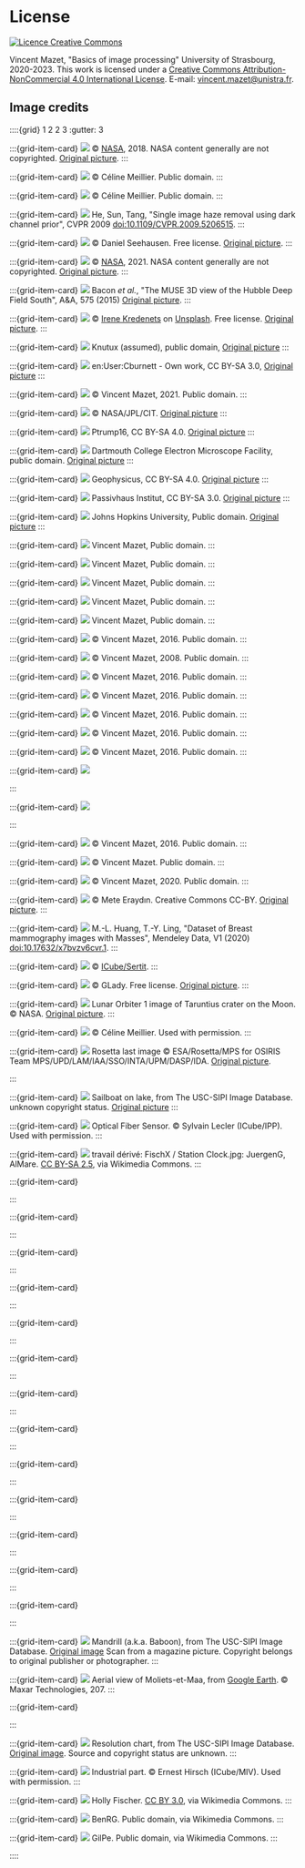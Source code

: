 # License

<a rel="license" href="http://creativecommons.org/licenses/by-nc/4.0/"><img alt="Licence Creative Commons" style="border-width:0" src="https://i.creativecommons.org/l/by-nc/4.0/88x31.png" /></a>
    
<span xmlns:cc="http://creativecommons.org/ns#" property="cc:attributionName">Vincent Mazet</span>,
"<span xmlns:dct="http://purl.org/dc/terms/" property="dct:title">Basics of image processing</span>"
University of Strasbourg, 2020-2023.
This work is licensed under a <a rel="license" href="http://creativecommons.org/licenses/by-nc/4.0/">Creative Commons Attribution-NonCommercial 4.0 International License</a>.
E-mail: <a href="mailto:vincent.mazet@unistra.fr">vincent.mazet@unistra.fr</a>.



## Image credits

::::{grid} 1 2 2 3
:gutter: 3


:::{grid-item-card} ![](../_static/figs/aldrin.png)
&copy; [NASA](https://www.nasa.gov/multimedia/guidelines/index.html), 2018.
NASA content generally are not copyrighted.
[Original picture](https://www.nasa.gov/mission_pages/apollo/40th/images/apollo_image_12.html).
:::


:::{grid-item-card} ![](../_static/figs/coins1.png)
&copy; Céline Meillier.
Public domain.
:::


:::{grid-item-card} ![](../_static/figs/coins2.png)
&copy; Céline Meillier.
Public domain.
:::


:::{grid-item-card} ![](../_static/figs/haze.png)
He, Sun, Tang, "Single image haze removal using dark channel prior", CVPR 2009
[doi:10.1109/CVPR.2009.5206515](https://doi.org/10.1109/CVPR.2009.5206515).
:::


:::{grid-item-card} ![](../_static/figs/greece.png)
&copy; Daniel Seehausen.
Free license.
[Original picture](https://pixabay.com/illustrations/greece-map-black-only-greece-1613310/).
:::


:::{grid-item-card} ![](../_static/figs/ganymede.png)
&copy; [NASA](https://www.nasa.gov/multimedia/guidelines/index.html), 2021.
NASA content generally are not copyrighted.
[Original picture](https://hubblesite.org/contents/media/images/2021/033/01FAK2DXF2Q733DN8JYEFZQZTF?Topic=101-solar-system).
:::


:::{grid-item-card} ![](../_static/figs/hdfs.png)
Bacon _et al._, "The MUSE 3D view of the Hubble Deep Field South", A&A, 575 (2015)
[Original picture](http://muse-vlt.eu/science/hdfs-v1-0/).
:::


:::{grid-item-card} ![](../_static/figs/peppers.png)
&copy; [Irene Kredenets](https://unsplash.com/@ikredenets?utm_source=unsplash&utm_medium=referral&utm_content=creditCopyText)
on [Unsplash](https://unsplash.com/s/photos/pepper?utm_source=unsplash&utm_medium=referral&utm_content=creditCopyText).
Free license.
[Original picture](https://unsplash.com/photos/0PUoXmsCSDQ/).
:::

:::{grid-item-card} ![](../_static/figs/photodiode.svg)
Knutux (assumed), public domain,
[Original picture](https://commons.wikimedia.org/wiki/File:Photo-diode.svg)
:::

:::{grid-item-card} ![](../_static/figs/bayer-filter.svg)
en:User:Cburnett - Own work, CC BY-SA 3.0,
[Original picture](https://commons.wikimedia.org/w/index.php?curid=1496858)
:::

:::{grid-item-card} ![](../_static/figs/aliasing-moi.jpg)
&copy; Vincent Mazet, 2021.
Public domain.
:::

:::{grid-item-card} ![](../_static/figs/interferometry.jpg)
&copy; NASA/JPL/CIT.
[Original picture](https://nisar.jpl.nasa.gov/mission/get-to-know-sar/interferometry/)
:::

:::{grid-item-card} ![](../_static/figs/x-ray.jpg)
Ptrump16, CC BY-SA 4.0.
[Original picture](https://commons.wikimedia.org/wiki/File:Knee_plain_X-ray.jpg)
:::

:::{grid-item-card} ![](../_static/figs/electron-microscopy.jpg)
Dartmouth College Electron Microscope Facility, public domain.
[Original picture](https://en.wikipedia.org/wiki/File:Misc_pollen.jpg)
:::

:::{grid-item-card} ![](../_static/figs/seismic.jpg)
Geophysicus, CC BY-SA 4.0.
[Original picture](https://commons.wikimedia.org/wiki/File:Seismic_from_an_unconformity.jpg)
:::

:::{grid-item-card} ![](../_static/figs/thermography.jpg)
Passivhaus Institut, CC BY-SA 3.0.
[Original picture](https://commons.wikimedia.org/wiki/File:Passivhaus_thermogram_gedaemmt_ungedaemmt.png)
:::

:::{grid-item-card} ![](../_static/figs/MRI.jpg)
Johns Hopkins University, Public domain.
[Original picture](https://commons.wikimedia.org/wiki/File:T1-weighted-MRI.png)
:::

:::{grid-item-card} ![](../_static/figs/dark-current.jpg)
Vincent Mazet, Public domain.
:::

:::{grid-item-card} ![](../_static/figs/IMG_5302.JPG)
Vincent Mazet, Public domain.
:::

:::{grid-item-card} ![](../_static/figs/IMG_5367.JPG)
Vincent Mazet, Public domain.
:::

:::{grid-item-card} ![](../_static/figs/IMG_5370.JPG)
Vincent Mazet, Public domain.
:::

:::{grid-item-card} ![](../_static/figs/IMG_5404.JPG)
Vincent Mazet, Public domain.
:::

:::{grid-item-card} ![](../_static/figs/s1.png)
&copy; Vincent Mazet, 2016.
Public domain.
:::

:::{grid-item-card} ![](../_static/figs/roof.jpg)
&copy; Vincent Mazet, 2008.
Public domain.
:::


:::{grid-item-card} ![](../_static/figs/s2.png)
&copy; Vincent Mazet, 2016.
Public domain.
:::


:::{grid-item-card} ![](../_static/figs/s3.png)
&copy; Vincent Mazet, 2016.
Public domain.
:::


:::{grid-item-card} ![](../_static/figs/s4.png)
&copy; Vincent Mazet, 2016.
Public domain.
:::


:::{grid-item-card} ![](../_static/figs/s5.png)
&copy; Vincent Mazet, 2016.
Public domain.
:::


:::{grid-item-card} ![](../_static/figs/santamonica.jpg)
&copy; Vincent Mazet, 2016.
Public domain.
:::


:::{grid-item-card} ![](../_static/figs/simpsons1.png)
<!-- ⛔ORIGINAL MANQUANT ! -->
:::


:::{grid-item-card} ![](../_static/figs/simpsons2.png)
<!-- ⛔ORIGINAL MANQUANT ! -->
:::


:::{grid-item-card} ![](../_static/figs/smiley.png)
&copy; Vincent Mazet, 2016.
Public domain.
:::

:::{grid-item-card} ![](../_static/figs/spots.png)
&copy; Vincent Mazet.
Public domain.
:::


:::{grid-item-card} ![](../_static/figs/squirrel.png)
&copy; Vincent Mazet, 2020.
Public domain.
:::


:::{grid-item-card} ![](../_static/figs/ufo.png)
&copy; Mete Eraydın.
Creative Commons CC-BY.
[Original picture](https://thenounproject.com/term/ufo/100819/).
:::


:::{grid-item-card} ![](../_static/figs/mammography.png)
M.-L. Huang, T.-Y. Ling, "Dataset of Breast mammography images with Masses", Mendeley Data, V1 (2020)
[doi:10.17632/x7bvzv6cvr.1](https://data.mendeley.com/datasets/x7bvzv6cvr/1).
:::


:::{grid-item-card} ![](../_static/figs/haiti.png)
&copy; [ICube/Sertit](https://sertit.unistra.fr/).
:::


:::{grid-item-card} ![](../_static/figs/flower-gf06a8d9de_1920.jpg)
&copy; GLady.
Free license.
[Original picture](https://pixabay.com/photos/floral-daisy-blossom-plant-natural-50157/).
:::


:::{grid-item-card} ![](../_static/figs/moon.png)
Lunar Orbiter 1 image of Taruntius crater on the Moon.
&copy; NASA.
[Original picture](https://nssdc.gsfc.nasa.gov/imgcat/html/object_page/lo1_m31.html).
:::


:::{grid-item-card} ![](../_static/figs/budapest.jpg)
&copy; Céline Meillier.
Used with permission.
:::


:::{grid-item-card} ![](../_static/figs/rosetta.png)
Rosetta last image
&copy; ESA/Rosetta/MPS for OSIRIS Team MPS/UPD/LAM/IAA/SSO/INTA/UPM/DASP/IDA.
[Original picture](https://www.esa.int/ESA_Multimedia/Images/2016/09/Rosetta_s_last_image).

:::


:::{grid-item-card} ![](../_static/figs/sailboat.png)
Sailboat on lake, from The USC-SIPI Image Database.
unknown copyright status.
[Original picture](https://sipi.usc.edu/database/database.php?volume=misc&image=12)
:::


:::{grid-item-card} ![](../_static/figs/fiber-optic.png)
Optical Fiber Sensor.
&copy; Sylvain Lecler (ICube/IPP).
Used with permission.
:::


:::{grid-item-card} ![](../_static/figs/station-clock.png)
travail dérivé: FischX / Station Clock.jpg: JuergenG, AlMare.
[CC BY-SA 2.5](https://creativecommons.org/licenses/by-sa/2.5),
via Wikimedia Commons.
:::

:::{grid-item-card} 
<!-- chat fourier
⛔ORIGINAL MANQUANT ! -->
:::

:::{grid-item-card} 
<!-- pièce fourier
⛔ORIGINAL MANQUANT ! -->
:::

:::{grid-item-card} 
<!-- 3 gaussiennes fourier
⛔ORIGINAL MANQUANT ! -->
:::

:::{grid-item-card} 
<!-- registration
⛔ORIGINAL MANQUANT ! -->
:::

:::{grid-item-card} 
<!-- freiburg
⛔ORIGINAL MANQUANT ! -->
:::

:::{grid-item-card} 
<!-- fingerprint
⛔ORIGINAL MANQUANT ! -->
:::

:::{grid-item-card} 
<!-- mickey
⛔ORIGINAL MANQUANT ! -->
:::

:::{grid-item-card} 
<!-- MM
⛔ORIGINAL MANQUANT ! -->
:::

:::{grid-item-card} 
<!-- dobble
⛔ORIGINAL MANQUANT ! -->
:::

:::{grid-item-card} 
<!-- R8
⛔ORIGINAL MANQUANT ! -->
:::

:::{grid-item-card} 
<!-- moulinsart
⛔ORIGINAL MANQUANT ! -->
:::

:::{grid-item-card} 
<!-- moravec
⛔ORIGINAL MANQUANT ! -->
:::

:::{grid-item-card} 
<!-- hough
⛔ORIGINAL MANQUANT ! -->
:::

:::{grid-item-card} ![](../_static/figs/mandrill.png)
Mandrill (a.k.a. Baboon), from The USC-SIPI Image Database.
[Original image](https://sipi.usc.edu/database/database.php?volume=misc&image=10#top)
Scan from a magazine picture. Copyright belongs to original publisher or photographer.
:::

:::{grid-item-card} ![](../_static/figs/moliets.png)
Aerial view of Moliets-et-Maa, from [Google Earth](https://goo.gl/maps/5Q269sYwyCTmDUY38).
&copy; Maxar Technologies, 207.
:::


:::{grid-item-card} 
<!-- coins lab 4
⛔ORIGINAL MANQUANT ! -->
:::

:::{grid-item-card} ![](../_static/figs/resolution.png)
Resolution chart, from The USC-SIPI Image Database.
[Original image](https://sipi.usc.edu/database/database.php?volume=misc&image=18#top).
Source and copyright status are unknown.
:::

:::{grid-item-card} ![](../_static/figs/L.png)
Industrial part.
&copy; Ernest Hirsch (ICube/MIV).
Used with permission.
:::

:::{grid-item-card} ![](https://upload.wikimedia.org/wikipedia/commons/d/d0/Three_Main_Layers_of_the_Eye.png)
Holly Fischer.
[CC BY 3.0](https://creativecommons.org/licenses/by/3.0),
via Wikimedia Commons.
:::

:::{grid-item-card} ![](https://upload.wikimedia.org/wikipedia/commons/0/04/Cone-fundamentals-with-srgb-spectrum.svg)
BenRG.
Public domain,
via Wikimedia Commons.
:::

:::{grid-item-card} ![](https://upload.wikimedia.org/wikipedia/commons/d/da/Luxembourg%2C_road_marking_%28110j_passage_pour_pi%C3%A9tons_-_vue_pi%C3%A9tons%29.jpg)
GilPe.
Public domain,
via Wikimedia Commons.
:::

::::

<!-- Other images from [scikit-image](https://scikit-image.org/docs/dev/api/skimage.data.html. -->


 

<!--{grid-item-card} ![](../_static/figs/PIA17369_hires.jpg)
&copy; [NASA/JPL-Caltech](https://www.nasa.gov/multimedia/guidelines/index.html), 2018.
NASA content generally are not copyrighted.
[Original picture](https://www.jpl.nasa.gov/spaceimages/details.php?id=PIA17369).
-->
